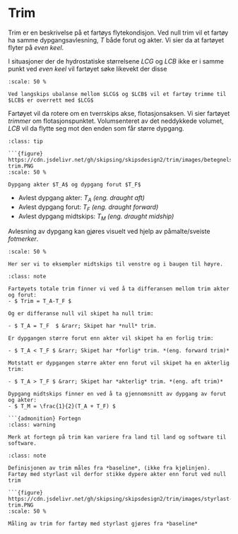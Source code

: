 # Trim

Trim er en beskrivelse på et fartøys flytekondisjon. Ved null trim vil et fartøy ha samme dypgangsavlesning, $T$ både forut og akter.
Vi sier da at fartøyet flyter på *even keel*. 

I situasjoner der de hydrostatiske størrelsene $LCG$ og $LCB$ ikke er i samme punkt ved *even keel* vil fartøyet søke likevekt der disse

```{figure} https://cdn.jsdelivr.net/gh/skipsing/skipsdesign2/trim/images/fartøy-søker-likevekt-ved-trim.PNG
:scale: 50 %

Ved langskips ubalanse mellom $LCG$ og $LCB$ vil et fartøy trimme til $LCB$ er overrett med $LCG$
```

Fartøyet vil da rotere om en tverrskips akse, flotasjonsaksen. Vi sier fartøyet *trimmer* om flotasjonspunktet. Volumsenteret av det neddykkede volumet, $LCB$ vil da flytte seg mot den enden som får større dypgang.    


```{admonition} Betegnelser for trim
:class: tip

```{figure} https://cdn.jsdelivr.net/gh/skipsing/skipsdesign2/trim/images/betegnelser-trim.PNG
:scale: 50 %

Dypgang akter $T_A$ og dypgang forut $T_F$
```

- Avlest dypgang akter: $T_A$ *(eng. draught aft)*
- Avlest dypgang forut: $T_F$ *(eng. draught forward)*
- Avlest dypgang midtskips: $T_M$ *(eng. draught midship)*



Avlesning av dypgang kan gjøres visuelt ved hjelp av påmalte/sveiste *fotmerker*. 

```{figure} https://cdn.jsdelivr.net/gh/skipsing/skipsdesign2/trim/images/fotmerker-trim.PNG
:scale: 50 %
 
Her ser vi to eksempler midtskips til venstre og i baugen til høyre. 

```


```{admonition} Noen huskeregler 
:class: note

Fartøyets totale trim finner vi ved å ta differansen mellom trim akter og forut: 
- $ Trim = T_A-T_F $

Og er differanse null vil skipet ha null trim: 

- $ T_A = T_F  $ &rarr; Skipet har *null* trim. 

Er dypgangen større forut enn akter vil skipet ha en forlig trim: 

- $ T_A < T_F $ &rarr; Skipet har *forlig* trim. *(eng. forward trim)*

Motstatt er dypgangen større akter enn forut vil skipet ha en akterlig trim: 

- $ T_A > T_F $ &rarr; Skipet har *akterlig* trim. *(eng. aft trim)*

Dypgang midtskips finner en ved å ta gjennomsnitt av dypgang av forut og akter: 
- $ T_M = \frac{1}{2}(T_A + T_F) $

```{admonition} Fortegn 
:class: warning

Merk at fortegn på trim kan variere fra land til land og software til software. 
```

```{admonition} Trim ved styrlast 
:class: note

Definisjonen av trim måles fra *baseline*, (ikke fra kjølinjen). 
Fartøy med styrlast vil derfor stikke dypere akter enn forut ved null trim

```{figure} https://cdn.jsdelivr.net/gh/skipsing/skipsdesign2/trim/images/styrlast-trim.PNG
:scale: 50 %
 
Måling av trim for fartøy med styrlast gjøres fra *baseline*

```


```




```


